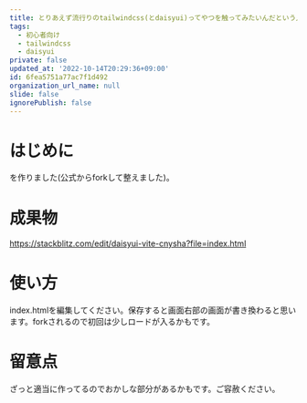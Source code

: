 ```yaml
---
title: とりあえず流行りのtailwindcss(とdaisyui)ってやつを触ってみたいんだという人向けサンドボックス
tags:
  - 初心者向け
  - tailwindcss
  - daisyui
private: false
updated_at: '2022-10-14T20:29:36+09:00'
id: 6fea5751a77ac7f1d492
organization_url_name: null
slide: false
ignorePublish: false
---
```

# はじめに

を作りました(公式からforkして整えました)。

# 成果物

https://stackblitz.com/edit/daisyui-vite-cnysha?file=index.html

# 使い方

index.htmlを編集してください。保存すると画面右部の画面が書き換わると思います。forkされるので初回は少しロードが入るかもです。

# 留意点

ざっと適当に作ってるのでおかしな部分があるかもです。ご容赦ください。
